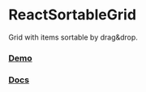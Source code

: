 # ReactSortableGrid

Grid with items sortable by drag&drop.

### [Demo](https://laskos.github.io/react-sortable-grid/demo/)
### [Docs](https://laskos.github.io/react-sortable-grid/docs/)
